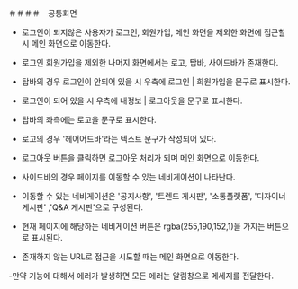 ＃＃＃＃　공통화면
- 로그인이 되지않은 사용자가 로그인, 회원가입, 메인 화면을 제외한 화면에 접근할 시 메인 화면으로 이동한다.

- 로그인 회원가입을 제외한 나머지 화면에서는 로고, 탑바, 사이드바가 존재한다.

- 탑바의 경우 로그인이 안되어 있을 시 우측에 로그인 | 회원가입을 문구로 표시한다.
- 로그인이 되어 있을 시 우측에 내정보 | 로그아웃을 문구로 표시한다.
- 탑바의 좌측에는 로고을 문구로 표시한다.
- 로고의 경우 '헤어어드바'라는 텍스트 문구가 작성되어 있다.

- 로그아웃 버튼을 클릭하면 로그아웃 처리가 되며 메인 화면으로 이동한다.

- 사이드바의 경우 페이지를 이동할 수 있는 네비게이션이 나타난다.
- 이동할 수 있는 네비게이션은 '공지사항', '트렌드 게시판', '소통플랫폼', '디자이너 게시판' ,'Q&A 게시판'으로 구성된다.

- 현재 페이지에 해당하는 네비게이션 버튼은 rgba(255,190,152,1)을 가지는 버튼으로 표시된다.
- 존재하지 않는 URL로 접근을 시도할 때는 메인 화면으로 이동한다.

-만약 기능에 대해서 에러가 발생하면 모든 에러는 알림창으로 메세지를 전달한다.